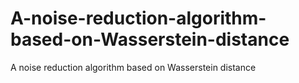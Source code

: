 # A-noise-reduction-algorithm-based-on-Wasserstein-distance
A noise reduction algorithm based on Wasserstein distance
